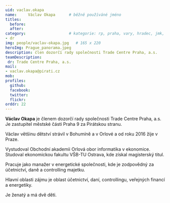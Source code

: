 ```yaml
---
uid: vaclav.okapa
name:     Václav Okapa  	# běžně používáné jméno
titles:
  before: 
  after:
category:                 	# kategorie: rp, praha, vary, hradec, jmk, senat
- dr
img: people/vaclav-okapa.jpg   # 165 x 220
heroImg: Prague_panorama.jpeg
description: člen dozorčí rady společnosti Trade Centre Praha, a.s.
teamDescription:
 dr: Trade Centre Praha, a.s.
mail:
- vaclav.okapa@pirati.cz
mob:
profiles:
  github:       
  facebook:  
  twitter: 		  
  flickr:	
orddr: 22	  
---
```


**Václav Okapa** je členem dozorčí rady společnosti Trade Centre Praha, a.s. Je zastupitel městské části Praha 9 za Pirátskou stranu.

Václav většinu dětství strávil v Bohumíně a v Orlové a od roku 2016 žije v Praze.

Vystudoval Obchodní akademii Orlová obor informatika v ekonomice. Studoval ekonomickou fakultu VŠB-TU Ostrava, kde získal magisterský titul.

Pracuje jako manažer v energetické společnosti, kde je zodpovědný za účetnictví, daně a controlling majetku.

Hlavní oblasti zájmu je oblast účetnictví, daní, controllingu, veřejných financí a energetiky.

Je ženatý a má dvě děti.
